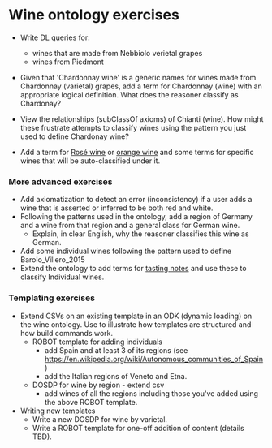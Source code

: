 # Wine ontology exercises

* Write DL queries for:
   * wines that are made from Nebbiolo verietal grapes 
   * wines from Piedmont

* Given that 'Chardonnay wine' is a generic names for wines made from Chardonnay (varietal) grapes, add a term for Chardonnay (wine) with an appropriate logical definition.  What does the reasoner classify as Chardonay?
* View the relationships (subClassOf axioms) of Chianti (wine).  How might these frustrate attempts to classify wines using the pattern you just used to define Chardonay wine?  
* Add a term for [Rosé wine](https://en.wikipedia.org/wiki/Ros%C3%A9) or [orange wine](https://en.wikipedia.org/wiki/Orange_wine) and some terms for specific wines that will be auto-classified under it. 

### More advanced exercises
* Add axiomatization to detect an error (inconsistency) if a user adds a wine that is asserted or inferred to be both red and white.
* Following the patterns used in the ontology, add a region of Germany and a wine from that region and a general class for German wine.
   * Explain, in clear English, why the reasoner classifies this wine as German.
* Add some individual wines following the pattern used to define Barolo_Villero_2015
* Extend the ontology to add terms for [tasting notes](https://londonwineacademy.com/wine-tasting-terms/) and use these to classify Individual wines.

### Templating exercises
* Extend CSVs on an existing template in an ODK (dynamic loading) on the wine ontology. Use to illustrate how templates are structured and how build commands work.
    * ROBOT template for adding individuals 
        * add Spain and at least 3 of its regions (see https://en.wikipedia.org/wiki/Autonomous_communities_of_Spain)
        * add the Italian regions of Veneto and Etna.
    * DOSDP for wine by region - extend csv
        * add wines of all the regions including those you've added using the above ROBOT template. 
* Writing new templates
    * Write a new DOSDP for wine by varietal.
    * Write a ROBOT template for one-off addition of content (details TBD).